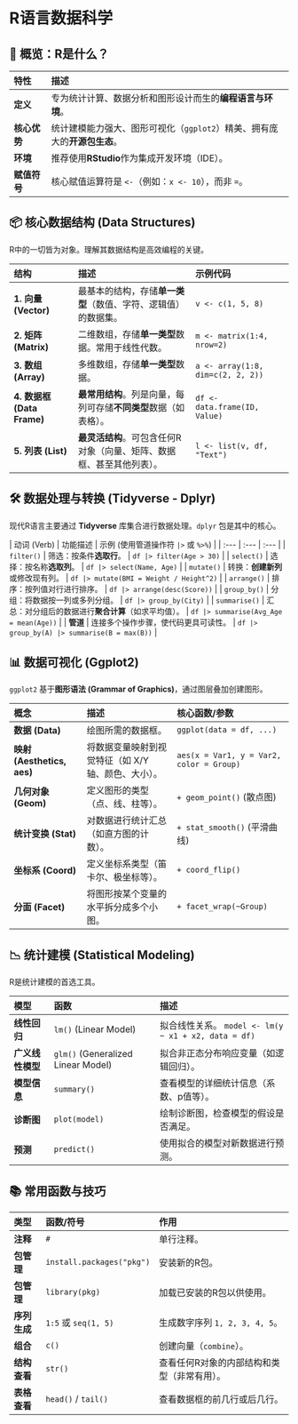 # R语言数据科学

## 🎯 概览：R是什么？

| 特性 | 描述 |
| :--- | :--- |
| **定义** | 专为统计计算、数据分析和图形设计而生的**编程语言与环境**。 |
| **核心优势** | 统计建模能力强大、图形可视化（`ggplot2`）精美、拥有庞大的**开源包生态**。 |
| **环境** | 推荐使用**RStudio**作为集成开发环境（IDE）。 |
| **赋值符号** | 核心赋值运算符是 `<-`（例如：`x <- 10`），而非 `=`。 |

## 📦 核心数据结构 (Data Structures)

R中的一切皆为对象。理解其数据结构是高效编程的关键。

| 结构 | 描述 | 示例代码 |
| :--- | :--- | :--- |
| **1. 向量 (Vector)** | 最基本的结构，存储**单一类型**（数值、字符、逻辑值）的数据集。 | `v <- c(1, 5, 8)` |
| **2. 矩阵 (Matrix)** | 二维数组，存储**单一类型**数据。常用于线性代数。 | `m <- matrix(1:4, nrow=2)` |
| **3. 数组 (Array)** | 多维数组，存储**单一类型**数据。 | `a <- array(1:8, dim=c(2, 2, 2))` |
| **4. 数据框 (Data Frame)** | **最常用结构**。列是向量，每列可存储**不同类型**数据（如表格）。 | `df <- data.frame(ID, Value)` |
| **5. 列表 (List)** | **最灵活结构**。可包含任何R对象（向量、矩阵、数据框、甚至其他列表）。 | `l <- list(v, df, "Text")` |

## 🛠️ 数据处理与转换 (Tidyverse - Dplyr)

现代R语言主要通过 **Tidyverse** 库集合进行数据处理。`dplyr` 包是其中的核心。

| 动词 (Verb) | 功能描述 | 示例 (使用管道操作符 `|>` 或 `%>%`) |
| :--- | :--- | :--- |
| `filter()` | 筛选：按条件**选取行**。 | `df |> filter(Age > 30)` |
| `select()` | 选择：按名称**选取列**。 | `df |> select(Name, Age)` |
| `mutate()` | 转换：**创建新列**或修改现有列。 | `df |> mutate(BMI = Weight / Height^2)` |
| `arrange()` | 排序：按列值对行进行排序。 | `df |> arrange(desc(Score))` |
| `group_by()` | 分组：将数据按一列或多列分组。 | `df |> group_by(City)` |
| `summarise()` | 汇总：对分组后的数据进行**聚合计算**（如求平均值）。 | `df |> summarise(Avg_Age = mean(Age))` |
| **管道** | 连接多个操作步骤，使代码更具可读性。 | `df |> group_by(A) |> summarise(B = max(B))` |

## 📊 数据可视化 (Ggplot2)

`ggplot2` 基于**图形语法 (Grammar of Graphics)**，通过图层叠加创建图形。

| 概念 | 描述 | 核心函数/参数 |
| :--- | :--- | :--- |
| **数据 (Data)** | 绘图所需的数据框。 | `ggplot(data = df, ...)` |
| **映射 (Aesthetics, aes)** | 将数据变量映射到视觉特征（如 X/Y 轴、颜色、大小）。 | `aes(x = Var1, y = Var2, color = Group)` |
| **几何对象 (Geom)** | 定义图形的类型（点、线、柱等）。 | `+ geom_point()` (散点图) |
| **统计变换 (Stat)** | 对数据进行统计汇总（如直方图的计数）。 | `+ stat_smooth()` (平滑曲线) |
| **坐标系 (Coord)** | 定义坐标系类型（笛卡尔、极坐标等）。 | `+ coord_flip()` |
| **分面 (Facet)** | 将图形按某个变量的水平拆分成多个小图。 | `+ facet_wrap(~Group)` |

## 📉 统计建模 (Statistical Modeling)

R是统计建模的首选工具。

| 模型 | 函数 | 描述 |
| :--- | :--- | :--- |
| **线性回归** | `lm()` (Linear Model) | 拟合线性关系。 `model <- lm(y ~ x1 + x2, data = df)` |
| **广义线性模型** | `glm()` (Generalized Linear Model) | 拟合非正态分布响应变量（如逻辑回归）。 |
| **模型信息** | `summary()` | 查看模型的详细统计信息（系数、p值等）。 |
| **诊断图** | `plot(model)` | 绘制诊断图，检查模型的假设是否满足。 |
| **预测** | `predict()` | 使用拟合的模型对新数据进行预测。 |

## 📚 常用函数与技巧

| 类型 | 函数/符号 | 作用 |
| :--- | :--- | :--- |
| **注释** | `#` | 单行注释。 |
| **包管理** | `install.packages("pkg")` | 安装新的R包。 |
| **包管理** | `library(pkg)` | 加载已安装的R包以供使用。 |
| **序列生成** | `1:5` 或 `seq(1, 5)` | 生成数字序列 `1, 2, 3, 4, 5`。 |
| **组合** | `c()` | 创建向量（`combine`）。 |
| **结构查看** | `str()` | 查看任何R对象的内部结构和类型（非常有用）。 |
| **表格查看** | `head()` / `tail()` | 查看数据框的前几行或后几行。 |

